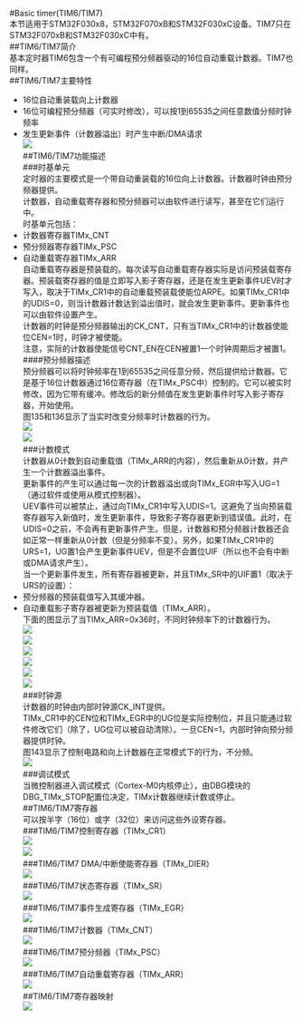 #Basic timer(TIM6/TIM7)  
本节适用于STM32F030x8，STM32F070xB和STM32F030xC设备。TIM7只在STM32F070xB和STM32F030xC中有。  
##TIM6/TIM7简介  
基本定时器TIM6包含一个有可编程预分频器驱动的16位自动重载计数器。TIM7也同样。  
##TIM6/TIM7主要特性  
- 16位自动重装载向上计数器  
- 16位可编程预分频器（可实时修改），可以按1到65535之间任意数值分频时钟频率  
- 发生更新事件（计数器溢出）时产生中断/DMA请求  
![](https://i.imgur.com/LDR9DNZ.png)  
##TIM6/TIM7功能描述  
###时基单元  
定时器的主要模式是一个带自动重装载的16位向上计数器。计数器时钟由预分频器提供。  
计数器，自动重载寄存器和预分频器可以由软件进行读写，甚至在它们运行中。  
时基单元包括：  
- 计数器寄存器TIMx_CNT  
- 预分频器寄存器TIMx_PSC  
- 自动重载寄存器TIMx_ARR  
自动重载寄存器是预装载的。每次读写自动重载寄存器实际是访问预装载寄存器。预装载寄存器的值是立即写入影子寄存器，还是在发生更新事件UEV时才写入，取决于TIMx_CR1中的自动重载预装载使能位ARPE。如果TIMx_CR1中的UDIS=0，则当计数器计数达到溢出值时，就会发生更新事件。更新事件也可以由软件设置产生。  
计数器的时钟是预分频器输出的CK_CNT，只有当TIMx_CR1中的计数器使能位CEN=1时，时钟才被使能。  
注意，实际的计数器使能信号CNT_EN在CEN被置1一个时钟周期后才被置1。  
####预分频器描述  
预分频器可以将时钟频率在1到65535之间任意分频，然后提供给计数器。它是基于16位计数器通过16位寄存器（在TIMx_PSC中）控制的。它可以被实时修改，因为它带有缓冲。修改后的新分频值在发生更新事件时写入影子寄存器，开始使用。  
图135和136显示了当实时改变分频率时计数器的行为。  
![](https://i.imgur.com/1Erp0fw.png)  
![](https://i.imgur.com/l4U5jrO.png)  
###计数模式  
计数器从0计数到自动重载值（TIMx_ARR的内容），然后重新从0计数，并产生一个计数器溢出事件。  
更新事件的产生可以通过每一次的计数器溢出或向TIMx_EGR中写入UG=1（通过软件或使用从模式控制器）。  
UEV事件可以被禁止，通过向TIMx_CR1中写入UDIS=1。这避免了当向预装载寄存器写入新值时，发生更新事件，导致影子寄存器更新到错误值。此时，在UDIS=0之前，不会再有更新事件产生。但是，计数器和预分频器计数器还会如正常一样重新从0计数（但是分频率不变）。另外，如果TIMx_CR1中的URS=1，UG置1会产生更新事件UEV，但是不会置位UIF（所以也不会有中断或DMA请求产生）。  
当一个更新事件发生，所有寄存器被更新，并且TIMx_SR中的UIF置1（取决于URS的设置）：  
- 预分频器的预装载值写入其缓冲器。  
- 自动重载影子寄存器被更新为预装载值（TIMx_ARR）。  
下面的图显示了当TIMx_ARR=0x36时，不同时钟频率下的计数器行为。  
![](https://i.imgur.com/zReKfUB.png)  
![](https://i.imgur.com/OJJMry6.png)  
![](https://i.imgur.com/2HipOCo.png)  
![](https://i.imgur.com/aKpoQSl.png)  
![](https://i.imgur.com/SiYBJfF.png)  
![](https://i.imgur.com/zrjJxXO.png)  
###时钟源  
计数器的时钟由内部时钟源CK_INT提供。  
TIMx_CR1中的CEN位和TIMx_EGR中的UG位是实际控制位，并且只能通过软件修改它们（除了，UG位可以被自动清除）。一旦CEN=1，内部时钟向预分频器提供时钟。  
图143显示了控制电路和向上计数器在正常模式下的行为，不分频。  
![](https://i.imgur.com/oPdcr8S.png)  
###调试模式  
当微控制器进入调试模式（Cortex-M0内核停止），由DBG模块的DBG_TIMx_STOP配置位决定，TIMx计数器继续计数或停止。  
##TIM6/TIM7寄存器  
可以按半字（16位）或字（32位）来访问这些外设寄存器。  
###TIM6/TIM7控制寄存器（TIMx_CR1）  
![](https://i.imgur.com/vGv4VbQ.png)  
![](https://i.imgur.com/1yTqHvC.png)  
###TIM6/TIM7 DMA/中断使能寄存器（TIMx_DIER）  
![](https://i.imgur.com/ldjpO9X.png)  
###TIM6/TIM7状态寄存器（TIMx_SR）  
![](https://i.imgur.com/8f8QOhH.png)  
###TIM6/TIM7事件生成寄存器（TIMx_EGR）  
![](https://i.imgur.com/HhoV43l.png)  
###TIM6/TIM7计数器（TIMx_CNT）  
![](https://i.imgur.com/y0AIqhq.png)  
###TIM6/TIM7预分频器（TIMx_PSC）  
![](https://i.imgur.com/PqmAo9y.png)  
###TIM6/TIM7自动重载寄存器（TIMx_ARR）  
![](https://i.imgur.com/ZeBJsjr.png)  
##TIM6/TIM7寄存器映射  
![](https://i.imgur.com/hyUkKNX.png)  
